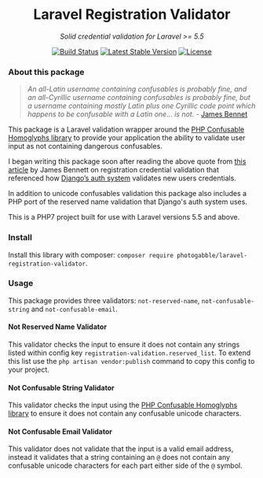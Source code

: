 <h1 align="center">Laravel Registration Validator</h1>
<p align="center"><em>Solid credential validation for Laravel >= 5.5</em></p>

<p align="center">
  <a href="https://travis-ci.org/photogabble/laravel-registration-validator"><img src="https://travis-ci.org/photogabble/laravel-registration-validator.svg?branch=master" alt="Build Status"></a>
  <a href="https://packagist.org/packages/photogabble/laravel-registration-validator"><img src="https://img.shields.io/packagist/v/photogabble/laravel-registration-validator.svg" alt="Latest Stable Version"></a>
  <a href="LICENSE"><img src="https://img.shields.io/github/license/photogabble/laravel-registration-validator.svg" alt="License"></a>
</p>

### About this package

> _An all-Latin username containing confusables is probably fine, and an all-Cyrillic username containing confusables is probably fine, but a username containing mostly Latin plus one Cyrillic code point which happens to be confusable with a Latin one… is not._ - [James Bennet](https://www.b-list.org/weblog/2018/feb/11/usernames/)

This package is a Laravel validation wrapper around the [PHP Confusable Homoglyphs library](https://github.com/photogabble/php-confusable-homoglyphs) to provide your application the ability to validate user input as not containing dangerous confusables.

I began writing this package soon after reading the above quote from [this article](https://www.b-list.org/weblog/2018/feb/11/usernames/) by James Bennett on registration credential validation that referenced how [Django’s auth system](https://github.com/ubernostrum/django-registration/blob/1d7d0f01a24b916977016c1d66823a5e4a33f2a0/registration/validators.py) validates new users credentials.

In addition to unicode confusables validation this package also includes a PHP port of the reserved name validation that Django's auth system uses.

This is a PHP7 project built for use with Laravel versions 5.5 and above.

### Install

Install this library with composer: `composer require photogabble/laravel-registration-validator`.

### Usage

This package provides three validators: `not-reserved-name`, `not-confusable-string` and `not-confusable-email`.

#### Not Reserved Name Validator

This validator checks the input to ensure it does not contain any strings listed within config key `registration-validation.reserved_list`. To extend this list use the `php artisan vendor:publish` command to copy this config to your project.

#### Not Confusable String Validator

This validator checks the input using the [PHP Confusable Homoglyphs library](https://github.com/photogabble/php-confusable-homoglyphs) to ensure it does not contain any confusable unicode characters.

#### Not Confusable Email Validator

This validator does not validate that the input is a valid email address, instead it validates that a string containing an `@` does not contain any confusable unicode characters for each part either side of the `@` symbol.
